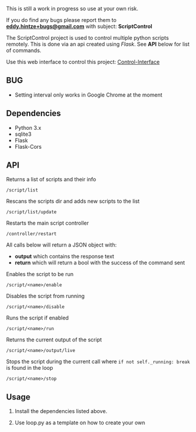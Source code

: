 This is still a work in progress so use at your own risk. 

If you do find any bugs please report them to **[eddy.hintze+bugs@gmail.com](mailto:eddy.hintze+bugs@gmail.com)** with subject: **ScriptControl**

The ScriptControl project is used to control multiple python scripts remotely. This is done via an api created using *Flask*. See **API** below for list of commands.

Use this web interface to control this project: [Control-Interface](https://github.com/xtream1101/control-interface)

BUG
---

  * Setting interval only works in Google Chrome at the moment


Dependencies
------------

  * Python 3.x
  * sqlite3
  * Flask
  * Flask-Cors
  

API
---
Returns a list of scripts and their info

    /script/list
    
Rescans the scripts dir and adds new scripts to the list

    /script/list/update
    
Restarts the main script controller

    /controller/restart


All calls below will return a JSON object with:

  - **output** which contains the response text
  - **return** which will return a bool with the success of the command sent
  
Enables the script to be run

    /script/<name>/enable
    
Disables the script from running

    /script/<name>/disable

Runs the script if enabled

    /script/<name>/run
    
Returns the current output of the script

    /script/<name>/output/live
    
Stops the script during the current call where `if not self._running: break` is found in the loop

    /script/<name>/stop


Usage
-----

1. Install the dependencies listed above.

2. Use loop.py as a template on how to create your own
